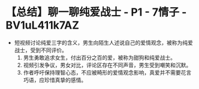 # 【总结】聊一聊纯爱战士 - P1 - 7情子 - BV1uL411k7AZ

-   短视频讨论纯爱三字的含义，男生向陌生人述说自己的爱情观念，被称为纯爱战士，受到不同评价。
    1.  男生勇敢追求女生，付出百分之百的爱，被称为甜狗和纯爱战士。
    2.  视频引发争议，男女对比，评论区存在不同声音，男生受到嘲笑和沉默。
    3.  作者呼吁保持理智心态，不应被畸形的爱情观念影响，真爱并不需要花言巧语，应珍惜真挚的感情。
